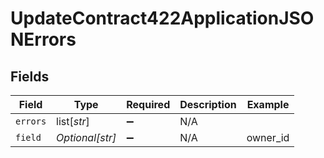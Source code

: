 # UpdateContract422ApplicationJSONErrors


## Fields

| Field              | Type               | Required           | Description        | Example            |
| ------------------ | ------------------ | ------------------ | ------------------ | ------------------ |
| `errors`           | list[*str*]        | :heavy_minus_sign: | N/A                |                    |
| `field`            | *Optional[str]*    | :heavy_minus_sign: | N/A                | owner_id           |
